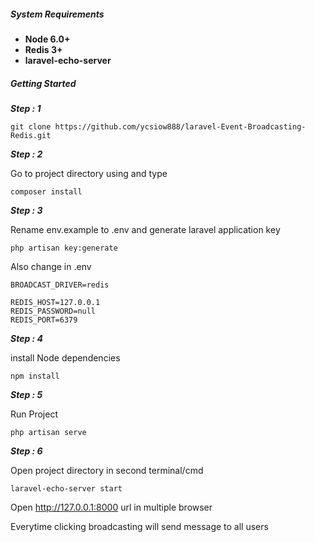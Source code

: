 ##### System Requirements

- **Node 6.0+**
- **Redis 3+**
- **laravel-echo-server** 

##### Getting Started

**_Step : 1_**

```
git clone https://github.com/ycsiow888/laravel-Event-Broadcasting-Redis.git

```

**_Step : 2_**

Go to project directory using and type

```
composer install

```

**_Step : 3_**

Rename env.example to .env and generate laravel application key

```
php artisan key:generate

```

Also change in .env

```
BROADCAST_DRIVER=redis

REDIS_HOST=127.0.0.1
REDIS_PASSWORD=null
REDIS_PORT=6379

```

**_Step : 4_**

install Node dependencies

```
npm install

```

**_Step : 5_**

Run Project

```
php artisan serve

```
**_Step : 6_**

Open project directory in second terminal/cmd

```
laravel-echo-server start

```

Open http://127.0.0.1:8000 url in multiple browser

Everytime clicking broadcasting will send message to all users

